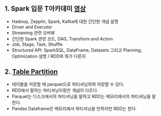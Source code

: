 ## 1. Spark 입문 T아카데미 [영상](https://www.youtube.com/playlist?list=PL9mhQYIlKEhf23_3QIqQvsa_06CyTZGdl)
- Hadoop, Zepplin, Spark, Kafka에 대한 간단한 개념 설명
- Driver and Executor
- Streaming 관련 오버뷰
- 간단한 Spark 관련 코드, DAG, Transform and Action
- Job, Stage, Task, Shuffle
- Structured API: SparkSQL, DataFrame, Datasets 그리고 Planning, Optimization 설명 / RDD와 뭐가 다른지

## 2. [Table Partition](https://developer.hpe.com/blog/Ql2DXNL4rmhWB8AEDMQz/tips-and-best-practices-to-take-advantage-of-spark-2x)
- 테이블을 저장할 때 parquet으로 파티셔닝하여 저장할 수 있다.
- RDD에서 말하는 파티셔닝이랑은 개념이 다르다.
- Parquet는 디스크에서의 파티셔닝을 말하고 RDD는 메모리에서의 파티셔닝을 말한다.
- Pandas Dataframe은 메모리에서 파티셔닝을 안하지만 RDD는 한다.
